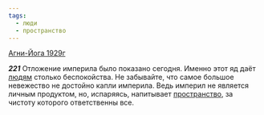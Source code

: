 ```yaml
---
tags:
  - люди
  - пространство
---
```


[Агни-Йога 1929г](https://127.0.0.1:4002/agni/1929)

___221___
Отложение империла было показано сегодня. Именно этот яд даёт [людям](../../../tags/#люди) столько беспокойства. Не забывайте, что самое большое невежество не достойно капли империла. Ведь империл не является личным продуктом, но, испаряясь, напитывает [пространство](../../../tags/#пространство), за чистоту которого ответственны все.